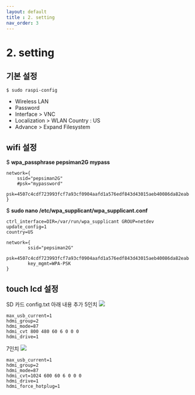 ```yaml
---
layout: default
title : 2. setting
nav_order: 3
---
```


# 2. setting

## 기본 설정

```
$ sudo raspi-config
```
- Wireless LAN
- Password
- Interface > VNC
- Localization > WLAN Country : US
- Advance > Expand Filesystem

## wifi 설정

$ **wpa_passphrase pepsiman2G mypass**
```
network={
	ssid="pepsiman2G"
	#psk="mypassword"
	psk=4507c4cdf723993fcf7a93cf0904aafd1a576edf843d43015aeb40086da82eab
}
```
$ **sudo nano /etc/wpa_supplicant/wpa_supplicant.conf**
```
ctrl_interface=DIR=/var/run/wpa_supplicant GROUP=netdev
update_config=1
country=US

network={
        ssid="pepsiman2G"
        psk=4507c4cdf723993fcf7a93cf0904aafd1a576edf843d43015aeb40086da82eab
        key_mgmt=WPA-PSK
}
```

## touch lcd 설정
SD 카드 config.txt 아래 내용 추가
5인치
![](/img/IMG_6183.jpg)
```
max_usb_current=1
hdmi_group=2
hdmi_mode=87
hdmi_cvt 800 480 60 6 0 0 0
hdmi_drive=1
```
7인치
![](/img/IMG_6208.jpg)
```
max_usb_current=1
hdmi_group=2
hdmi_mode=87
hdmi_cvt=1024 600 60 6 0 0 0
hdmi_drive=1
hdmi_force_hotplug=1
```
